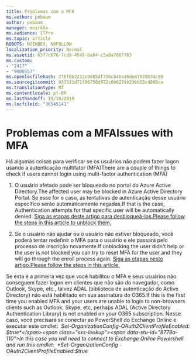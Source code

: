 ```yaml
---
title: Problemas com a MFA
ms.author: pebaum
author: pebaum
manager: mnirkhe
ms.audience: ITPro
ms.topic: article
ROBOTS: NOINDEX, NOFOLLOW
localization_priority: Normal
ms.assetid: 63f7d676-7cd9-4549-ba84-c3a8a7867f63
ms.custom:
- "2417"
- "9000557"
ms.openlocfilehash: 276f6b2212c9d85df726cb46a46dee7828b34c89
ms.sourcegitcommit: 037331d71f06750d972c0b6278b23bb15c4806ca
ms.translationtype: MT
ms.contentlocale: pt-BR
ms.lasthandoff: 10/18/2019
ms.locfileid: "36545141"
---
```

# <a name="issues-with-mfa"></a><span data-ttu-id="8778a-102">Problemas com a MFA</span><span class="sxs-lookup"><span data-stu-id="8778a-102">Issues with MFA</span></span>
<span data-ttu-id="8778a-103">Há algumas coisas para verificar se os usuários não podem fazer logon usando a autenticação multifator (MFA)</span><span class="sxs-lookup"><span data-stu-id="8778a-103">There are a couple of things to check if users cannot login using multi-factor authentication (MFA)</span></span>

1. <span data-ttu-id="8778a-104">O usuário afetado pode ser bloqueado no portal do Azure Active Directory.</span><span class="sxs-lookup"><span data-stu-id="8778a-104">The affected user may be blocked in Azure Active Directory Portal.</span></span> <span data-ttu-id="8778a-105">Se esse for o caso, as tentativas de autenticação desse usuário específico serão automaticamente negadas.</span><span class="sxs-lookup"><span data-stu-id="8778a-105">If that is the case, Authentication attempts for that specific user will be automatically denied.</span></span> [<span data-ttu-id="8778a-106">Siga as etapas deste artigo para desbloqueá-los.</span><span class="sxs-lookup"><span data-stu-id="8778a-106">Please follow the steps in this article to unblock them.</span></span>](https://docs.microsoft.com/azure/active-directory/authentication/howto-mfa-mfasettings#block-and-unblock-users)

2. <span data-ttu-id="8778a-107">Se o usuário não ajudar ou o usuário não estiver bloqueado, você poderá tentar redefinir o MFA para o usuário e ele passará pelo processo de inscrição novamente.</span><span class="sxs-lookup"><span data-stu-id="8778a-107">If unblocking the user didn't help or the user is not blocked you can try to reset MFA for the user and they will go through the enroll process again.</span></span> [<span data-ttu-id="8778a-108">Siga as etapas neste artigo.</span><span class="sxs-lookup"><span data-stu-id="8778a-108">Please follow the steps in this article.</span></span>](https://docs.microsoft.com/azure/active-directory/authentication/howto-mfa-userdevicesettings#require-users-to-provide-contact-methods-again)

<span data-ttu-id="8778a-109">Se esta é a primeira vez que você habilitou o MFA e seus usuários não conseguem fazer logon em clientes que não são do navegador, como Outlook, Skype, etc., talvez ADAL (biblioteca de autenticação do Active Directory) não está habilitado em sua assinatura do O365.</span><span class="sxs-lookup"><span data-stu-id="8778a-109">If this is the first time you enabled MFA and your users are unable to login to non-browsers clients such as Outlook, Skype, etc, perhaps ADAL (Active Directory Authentication Library) is not enabled on your O365 subscription.</span></span> <span data-ttu-id="8778a-110">Nesse caso, você precisará se conectar ao PowerShell do Exchange Online e executar este cmdlet:  *Set-OrganizationConfig-OAuth2ClientProfileEnabled: $true*</span><span class="sxs-lookup"><span data-stu-id="8778a-110">In this case you will need to connect to Exchange Online Powershell and run this cmdlet:  *Set-OrganizationConfig -OAuth2ClientProfileEnabled:$true*</span></span>